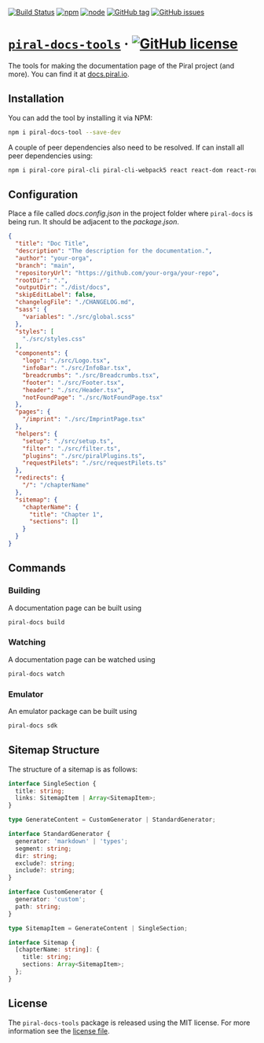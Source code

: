 [![Build Status](https://github.com/smapiot/piral-docs-tools/actions/workflows/node.js.yml/badge.svg)](https://github.com/smapiot/piral-docs-tools/actions)
[![npm](https://img.shields.io/npm/v/piral-docs-tools.svg)](https://www.npmjs.com/package/piral-docs-tools)
[![node](https://img.shields.io/node/v/piral-docs-tools.svg)](https://www.npmjs.com/package/piral-docs-tools)
[![GitHub tag](https://img.shields.io/github/tag/smapiot/piral-docs-tools.svg)](https://github.com/smapiot/piral-docs-tools/releases)
[![GitHub issues](https://img.shields.io/github/issues/smapiot/piral-docs-tools.svg)](https://github.com/smapiot/piral-docs-tools/issues)

# [`piral-docs-tools`](https://docs.piral.io) &middot; [![GitHub license](https://img.shields.io/badge/license-MIT-blue.svg)](https://github.com/smapiot/piral-docs-tools/blob/main/LICENSE)

The tools for making the documentation page of the Piral project (and more). You can find it at [docs.piral.io](https://docs.piral.io).

## Installation

You can add the tool by installing it via NPM:

```sh
npm i piral-docs-tool --save-dev
```

A couple of peer dependencies also need to be resolved. If can install all peer dependencies using:

```sh
npm i piral-core piral-cli piral-cli-webpack5 react react-dom react-router-dom --save-dev
```

## Configuration

Place a file called *docs.config.json* in the project folder where `piral-docs` is being run. It should be adjacent to the *package.json*.

```json
{
  "title": "Doc Title",
  "description": "The description for the documentation.",
  "author": "your-orga",
  "branch": "main",
  "repositoryUrl": "https://github.com/your-orga/your-repo",
  "rootDir": ".",
  "outputDir": "./dist/docs",
  "skipEditLabel": false,
  "changelogFile": "./CHANGELOG.md",
  "sass": {
    "variables": "./src/global.scss"
  },
  "styles": [
    "./src/styles.css"
  ],
  "components": {
    "logo": "./src/Logo.tsx",
    "infoBar": "./src/InfoBar.tsx",
    "breadcrumbs": "./src/Breadcrumbs.tsx",
    "footer": "./src/Footer.tsx",
    "header": "./src/Header.tsx",
    "notFoundPage": "./src/NotFoundPage.tsx"
  },
  "pages": {
    "/imprint": "./src/ImprintPage.tsx"
  },
  "helpers": {
    "setup": "./src/setup.ts",
    "filter": "./src/filter.ts",
    "plugins": "./src/piralPlugins.ts",
    "requestPilets": "./src/requestPilets.ts"
  },
  "redirects": {
    "/": "/chapterName"
  },
  "sitemap": {
    "chapterName": {
      "title": "Chapter 1",
      "sections": []
    }
  }
}
```

## Commands

### Building

A documentation page can be built using

```sh
piral-docs build
```

### Watching

A documentation page can be watched using

```sh
piral-docs watch
```

### Emulator

An emulator package can be built using

```sh
piral-docs sdk
```

## Sitemap Structure

The structure of a sitemap is as follows:

```ts
interface SingleSection {
  title: string;
  links: SitemapItem | Array<SitemapItem>;
}

type GenerateContent = CustomGenerator | StandardGenerator;

interface StandardGenerator {
  generator: 'markdown' | 'types';
  segment: string;
  dir: string;
  exclude?: string;
  include?: string;
}

interface CustomGenerator {
  generator: 'custom';
  path: string;
}

type SitemapItem = GenerateContent | SingleSection;

interface Sitemap {
  [chapterName: string]: {
    title: string;
    sections: Array<SitemapItem>;
  };
}
```

## License

The `piral-docs-tools` package is released using the MIT license. For more information see the [license file](./LICENSE).
